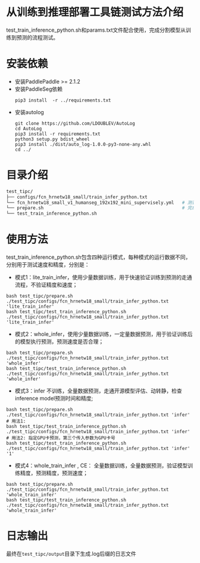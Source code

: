 
# 从训练到推理部署工具链测试方法介绍

test_train_inference_python.sh和params.txt文件配合使用，完成分割模型从训练到预测的流程测试。

# 安装依赖
- 安装PaddlePaddle >= 2.1.2
- 安装PaddleSeg依赖
    ```
    pip3 install  -r ../requirements.txt
    ```
- 安装autolog
    ```
    git clone https://github.com/LDOUBLEV/AutoLog
    cd AutoLog
    pip3 install -r requirements.txt
    python3 setup.py bdist_wheel
    pip3 install ./dist/auto_log-1.0.0-py3-none-any.whl
    cd ../
    ```

# 目录介绍

```bash
test_tipc/
├── configs/fcn_hrnetw18_small/train_infer_python.txt                                  # 测试分割模型的参数配置文件
└── fcn_hrnetw18_small_v1_humanseg_192x192_mini_supervisely.yml   # 测试分割模型的config配置文件
└── prepare.sh                                                    # 完成test_model.sh运行所需要的数据和模型下载
└── test_train_inference_python.sh                                                 # 测试主程序
```

# 使用方法

test_train_inference_python.sh包含四种运行模式，每种模式的运行数据不同，分别用于测试速度和精度，分别是：

- 模式1：lite_train_infer，使用少量数据训练，用于快速验证训练到预测的走通流程，不验证精度和速度；
```shell
bash test_tipc/prepare.sh ./test_tipc/configs/fcn_hrnetw18_small/train_infer_python.txt 'lite_train_infer'
bash test_tipc/test_train_inference_python.sh ./test_tipc/configs/fcn_hrnetw18_small/train_infer_python.txt 'lite_train_infer'
```  

- 模式2：whole_infer，使用少量数据训练，一定量数据预测，用于验证训练后的模型执行预测，预测速度是否合理；
```shell
bash test_tipc/prepare.sh ./test_tipc/configs/fcn_hrnetw18_small/train_infer_python.txt 'whole_infer'
bash test_tipc/test_train_inference_python.sh ./test_tipc/configs/fcn_hrnetw18_small/train_infer_python.txt 'whole_infer'
```  

- 模式3：infer 不训练，全量数据预测，走通开源模型评估、动转静，检查inference model预测时间和精度;
```shell
bash test_tipc/prepare.sh ./test_tipc/configs/fcn_hrnetw18_small/train_infer_python.txt 'infer'
# 用法1:
bash test_tipc/test_train_inference_python.sh ./test_tipc/configs/fcn_hrnetw18_small/train_infer_python.txt 'infer'
# 用法2: 指定GPU卡预测，第三个传入参数为GPU卡号
bash test_tipc/test_train_inference_python.sh ./test_tipc/configs/fcn_hrnetw18_small/train_infer_python.txt 'infer' '1'
```  

- 模式4：whole_train_infer , CE： 全量数据训练，全量数据预测，验证模型训练精度，预测精度，预测速度；
```shell
bash test_tipc/prepare.sh ./test_tipc/configs/fcn_hrnetw18_small/train_infer_python.txt 'whole_train_infer'
bash test_tipc/test_train_inference_python.sh ./test_tipc/configs/fcn_hrnetw18_small/train_infer_python.txt 'whole_train_infer'
```  


# 日志输出
最终在```test_tipc/output```目录下生成.log后缀的日志文件
